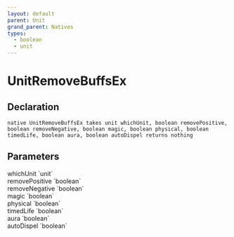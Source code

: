 ```yaml
---
layout: default
parent: Unit
grand_parent: Natives
types:
  - boolean
  - unit
---
```


# UnitRemoveBuffsEx

## Declaration

```
native UnitRemoveBuffsEx takes unit whichUnit, boolean removePositive, boolean removeNegative, boolean magic, boolean physical, boolean timedLife, boolean aura, boolean autoDispel returns nothing
```

## Parameters
<dl>
  <dt>whichUnit `unit`</dt>
  <dd></dd>

  <dt>removePositive `boolean`</dt>
  <dd></dd>

  <dt>removeNegative `boolean`</dt>
  <dd></dd>

  <dt>magic `boolean`</dt>
  <dd></dd>

  <dt>physical `boolean`</dt>
  <dd></dd>

  <dt>timedLife `boolean`</dt>
  <dd></dd>

  <dt>aura `boolean`</dt>
  <dd></dd>

  <dt>autoDispel `boolean`</dt>
  <dd></dd>
</dl>